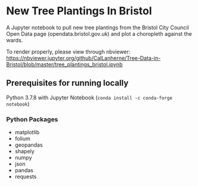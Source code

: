 # New Tree Plantings In Bristol
A Jupyter notebook to pull new tree plantings from the Bristol City Council Open Data page (opendata.bristol.gov.uk) and plot a choropleth against the wards.

To render properly, please view through nbviewer: https://nbviewer.jupyter.org/github/CalLanherne/Tree-Data-in-Bristol/blob/master/tree_plantings_bristol.ipynb

## Prerequisites for running locally

Python 3.7.8 with Jupyter Notebook (`conda install -c conda-forge notebook`)
### Python Packages
* matplotlib
* folium
* geopandas
* shapely
* numpy
* json
* pandas
* requests
